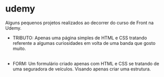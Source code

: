 # udemy
Alguns pequenos projetos realizados ao decorrer do curso de Front na Udemy.

- TRIBUTO:
Apenas uma página simples de HTML e CSS tratando referente a algumas curiosidades em volta de uma banda que gosto muito.
<br><br>

- FORM:
Um formulário criado apenas com HTML e CSS se tratando de uma seguradora de veículos. Visando apenas criar uma estrutura.
